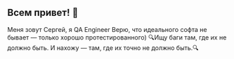 ## Всем привет! 👋
Меня зовут Сергей, я QA Engineer
Верю, что идеального софта не бывает — только хорошо протестированного)
🔍Ищу баги там, где их не должно быть. И нахожу — там, где их точно не должно быть.🔍
